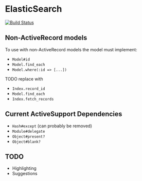 
# ElasticSearch

[![Build Status](https://secure.travis-ci.org/mrkamel/elastic_search.png?branch=master)](http://travis-ci.org/mrkamel/elastic_search)

## Non-ActiveRecord models

To use with non-ActiveRecord models the model must implement:

* `Model#id`
* `Model.find_each`
* `Model.where(:id => [...])`

TODO replace with

* `Index.record_id`
* `Model.find_each`
* `Index.fetch_records`

## Current ActiveSupport Dependencies

* `Hash#except` (can probably be removed)
* `Module#delegate`
* `Object#present?`
* `Object#blank?`

## TODO

* Highlighting
* Suggestions

